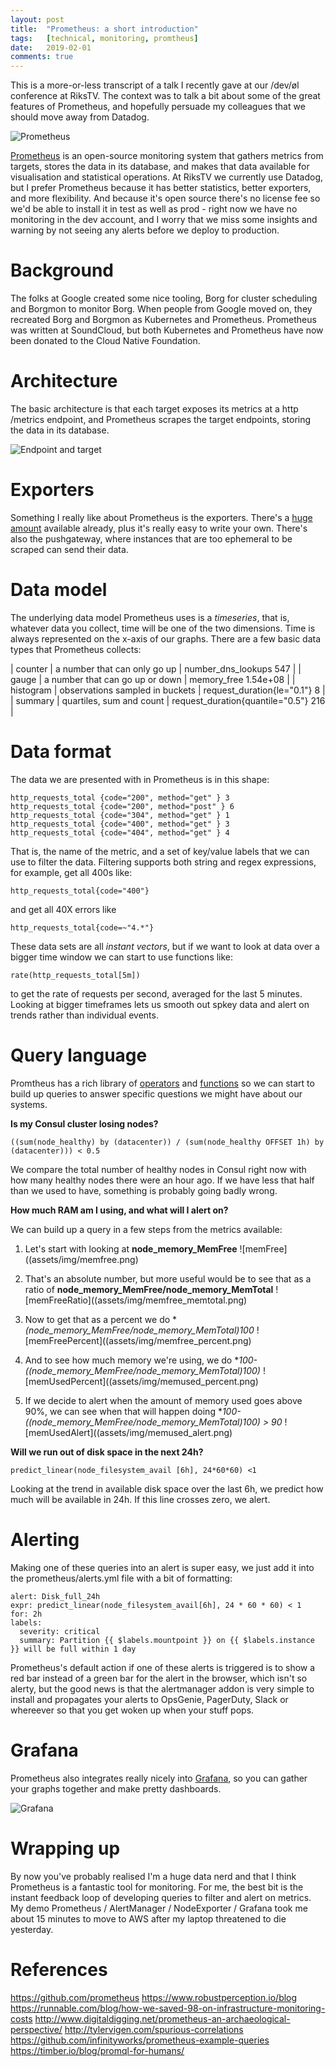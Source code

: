 ```yaml
---
layout: post
title:  "Prometheus: a short introduction"
tags:   [technical, monitoring, promtheus]
date:   2019-02-01
comments: true
---
```


This is a more-or-less transcript of a talk I recently gave at our /dev/øl conference at RiksTV.
The context was to talk a bit about some of the great features of Prometheus, and hopefully persuade my colleagues that we should move away from Datadog.

![Prometheus](assets/img/prom_intro.png)

[Prometheus](https://prometheus.io/) is an open-source monitoring system that gathers metrics from targets, stores the data in its database, and makes that data available for visualisation and statistical operations. At RiksTV we currently use Datadog, but I prefer Prometheus because it has better statistics, better exporters, and more flexibility. And because it's open source there's no license fee so we'd be able to install it in test as well as prod - right now we have no monitoring in the dev account, and I worry that we miss some insights and warning by not seeing any alerts before we deploy to production.

# Background

The folks at Google created some nice tooling, Borg for cluster scheduling and Borgmon to monitor Borg. When people from Google moved on, they recreated Borg and Borgmon as Kubernetes and Prometheus. Prometheus was written at SoundCloud, but both Kubernetes and Prometheus have now been donated to the Cloud Native Foundation.

# Architecture

The basic architecture is that each target exposes its metrics at a http /metrics endpoint, and Prometheus scrapes the target endpoints, storing the data in its database.

![Endpoint and target](assets/img/metrics_endpoint.png)

# Exporters

Something I really like about Prometheus is the exporters. There's a [huge amount](https://prometheus.io/docs/instrumenting/exporters/) available already, plus it's really easy to write your own. There's also the pushgateway, where instances that are too ephemeral to be scraped can send their data.

# Data model

The underlying data model Prometheus uses is a *timeseries*, that is, whatever data you collect, time will be one of the two dimensions. Time is always represented on the x-axis of our graphs. There are a few basic data types that Prometheus collects:

| counter | a number that can only go up |  number_dns_lookups 547 |
| gauge   | a number that can go up or down | memory_free 1.54e+08 |
| histogram | observations sampled in buckets | request_duration{le="0.1"} 8 |
| summary | quartiles, sum and count | request_duration{quantile="0.5"} 216 |

# Data format

The data we are presented with in Prometheus is in this shape:

    http_requests_total {code="200", method="get" } 3
    http_requests_total {code="200", method="post" } 6
    http_requests_total {code="304", method="get" } 1
    http_requests_total {code="400", method="get" } 3
    http_requests_total {code="404", method="get" } 4

That is, the name of the metric, and a set of key/value labels that we can use to filter the data. Filtering supports both string and regex expressions, for example, get all 400s like:

    http_requests_total{code="400"}

and get all 40X errors like

    http_requests_total{code=~"4.*"}

These data sets are all *instant vectors*, but if we want to look at data over a bigger time window we can start to use functions like:

    rate(http_requests_total[5m])

to get the rate of requests per second, averaged for the last 5 minutes. Looking at bigger timeframes lets us smooth out spkey data and alert on trends rather than individual events.

# Query language

Promtheus has a rich library of [operators]() and [functions]() so we can start to build up queries to answer specific questions we might have about our systems.

**Is my Consul cluster losing nodes?**

    ((sum(node_healthy) by (datacenter)) / (sum(node_healthy OFFSET 1h) by (datacenter))) < 0.5

We compare the total number of healthy nodes in Consul right now with how many healthy nodes there were an hour ago. If we have less that half than we used to have, something is probably going badly wrong.

**How much RAM am I using, and what will I alert on?**

We can build up a query in a few steps from the metrics available:

1. Let's start with looking at **node_memory_MemFree**
![memFree]((assets/img/memfree.png)

2. That's an absolute number, but more useful would be to see that as a ratio of
    **node_memory_MemFree/node_memory_MemTotal**
![memFreeRatio]((assets/img/memfree_memtotal.png)

3. Now to get that as a percent we do
    **(node_memory_MemFree/node_memory_MemTotal)*100**
![memFreePercent]((assets/img/memfree_percent.png)

4. And to see how much memory we're using, we do
    **100-((node_memory_MemFree/node_memory_MemTotal)*100)**
![memUsedPercent]((assets/img/memused_percent.png)

5. If we decide to alert when the amount of memory used goes above 90%, we can see when that will happen doing
    **100-((node_memory_MemFree/node_memory_MemTotal)*100) > 90**
![memUsedAlert]((assets/img/memused_alert.png)


**Will we run out of disk space in the next 24h?**

    predict_linear(node_filesystem_avail [6h], 24*60*60) <1

Looking at the trend in available disk space over the last 6h, we predict how much will be available in 24h. If this line crosses zero, we alert.

# Alerting

Making one of these queries into an alert is super easy, we just add it into the prometheus/alerts.yml file with a bit of formatting:

    alert: Disk_full_24h
    expr: predict_linear(node_filesystem_avail[6h], 24 * 60 * 60) < 1
    for: 2h
    labels:
      severity: critical
      summary: Partition {{ $labels.mountpoint }} on {{ $labels.instance }} will be full within 1 day

Prometheus's default action if one of these alerts is triggered is to show a red bar instead of a green bar for the alert in the browser, which isn't so alerty, but the good news is that the alertmanager addon is very simple to install and propagates your alerts to OpsGenie, PagerDuty, Slack or whereever so that you get woken up when your stuff pops.

# Grafana

Prometheus also integrates really nicely into [Grafana](https://grafana.com/), so you can gather your graphs together and make pretty dashboards.

![Grafana](assets/img/grafana.png)

# Wrapping up

By now you've probably realised I'm a huge data nerd and that I think Prometheus is a fantastic tool for monitoring. For me, the best bit is the instant feedback loop of developing queries to filter and alert on metrics. My demo Prometheus / AlertManager / NodeExporter / Grafana took me about 15 minutes to move to AWS after my laptop threatened to die yesterday.

# References

https://github.com/prometheus
https://www.robustperception.io/blog
https://runnable.com/blog/how-we-saved-98-on-infrastructure-monitoring-costs
http://www.digitaldigging.net/prometheus-an-archaeological-perspective/
http://tylervigen.com/spurious-correlations
https://github.com/infinityworks/prometheus-example-queries
https://timber.io/blog/promql-for-humans/
